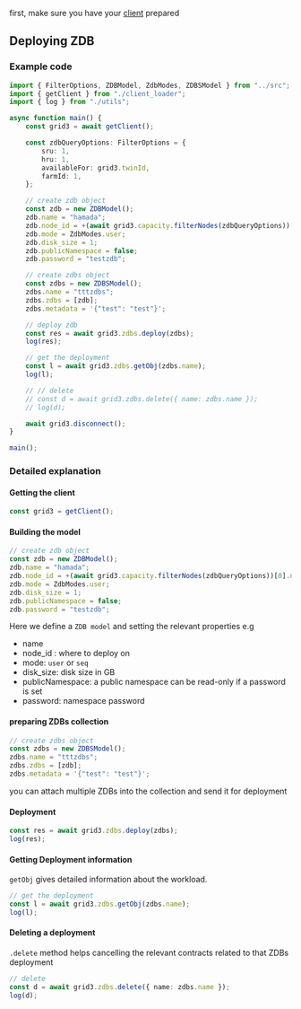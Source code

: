first, make sure you have your [client](./grid3_javascript_loadclient.md) prepared

## Deploying ZDB

### Example code

```ts
import { FilterOptions, ZDBModel, ZdbModes, ZDBSModel } from "../src";
import { getClient } from "./client_loader";
import { log } from "./utils";

async function main() {
    const grid3 = await getClient();

    const zdbQueryOptions: FilterOptions = {
        sru: 1,
        hru: 1,
        availableFor: grid3.twinId,
        farmId: 1,
    };

    // create zdb object
    const zdb = new ZDBModel();
    zdb.name = "hamada";
    zdb.node_id = +(await grid3.capacity.filterNodes(zdbQueryOptions))[0].nodeId;
    zdb.mode = ZdbModes.user;
    zdb.disk_size = 1;
    zdb.publicNamespace = false;
    zdb.password = "testzdb";

    // create zdbs object
    const zdbs = new ZDBSModel();
    zdbs.name = "tttzdbs";
    zdbs.zdbs = [zdb];
    zdbs.metadata = '{"test": "test"}';

    // deploy zdb
    const res = await grid3.zdbs.deploy(zdbs);
    log(res);

    // get the deployment
    const l = await grid3.zdbs.getObj(zdbs.name);
    log(l);

    // // delete
    // const d = await grid3.zdbs.delete({ name: zdbs.name });
    // log(d);

    await grid3.disconnect();
}

main();
```

### Detailed explanation

#### Getting the client

```ts
const grid3 = getClient();
```

#### Building the model

```ts
// create zdb object
const zdb = new ZDBModel();
zdb.name = "hamada";
zdb.node_id = +(await grid3.capacity.filterNodes(zdbQueryOptions))[0].nodeId;
zdb.mode = ZdbModes.user;
zdb.disk_size = 1;
zdb.publicNamespace = false;
zdb.password = "testzdb";
```

Here we define a `ZDB model` and setting the relevant properties e.g

- name
- node_id : where to deploy on
- mode: `user` or `seq`
- disk_size: disk size in GB
- publicNamespace: a public namespace can be read-only if a password is set
- password: namespace password

#### preparing ZDBs collection

```ts
// create zdbs object
const zdbs = new ZDBSModel();
zdbs.name = "tttzdbs";
zdbs.zdbs = [zdb];
zdbs.metadata = '{"test": "test"}';
```

you can attach multiple ZDBs into the collection and send it for deployment

#### Deployment

```ts
const res = await grid3.zdbs.deploy(zdbs);
log(res);
```

#### Getting Deployment information

`getObj` gives detailed information about the workload.

```ts
// get the deployment
const l = await grid3.zdbs.getObj(zdbs.name);
log(l);
```

#### Deleting a deployment

`.delete` method helps cancelling the relevant contracts related to that ZDBs deployment

```ts
// delete
const d = await grid3.zdbs.delete({ name: zdbs.name });
log(d);
```
